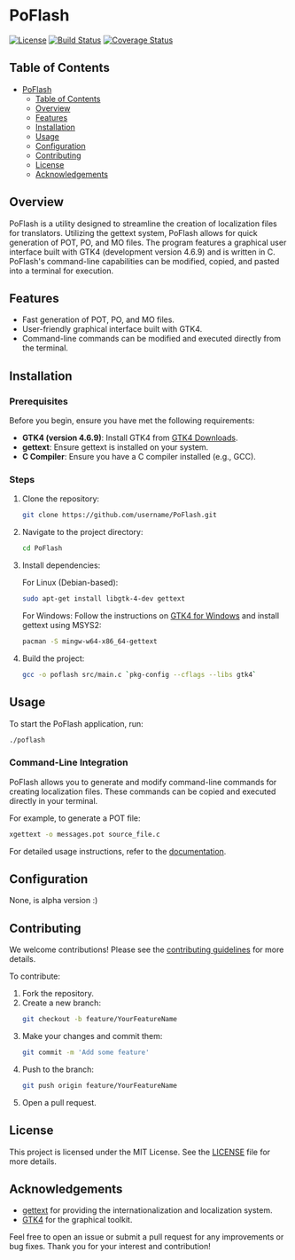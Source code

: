 # PoFlash

[![License](https://img.shields.io/badge/license-MIT-blue.svg)](LICENSE)
[![Build Status](https://img.shields.io/travis/username/PoFlash.svg)](https://travis-ci.org/username/PoFlash)
[![Coverage Status](https://coveralls.io/repos/github/username/PoFlash/badge.svg?branch=main)](https://coveralls.io/github/username/PoFlash?branch=main)

## Table of Contents

- [PoFlash](#poflash)
  - [Table of Contents](#table-of-contents)
  - [Overview](#overview)
  - [Features](#features)
  - [Installation](#installation)
  - [Usage](#usage)
  - [Configuration](#configuration)
  - [Contributing](#contributing)
  - [License](#license)
  - [Acknowledgements](#acknowledgements)

## Overview

PoFlash is a utility designed to streamline the creation of localization files for translators. Utilizing the gettext system, PoFlash allows for quick generation of POT, PO, and MO files. The program features a graphical user interface built with GTK4 (development version 4.6.9) and is written in C. PoFlash's command-line capabilities can be modified, copied, and pasted into a terminal for execution.

## Features

- Fast generation of POT, PO, and MO files.
- User-friendly graphical interface built with GTK4.
- Command-line commands can be modified and executed directly from the terminal.

## Installation

### Prerequisites

Before you begin, ensure you have met the following requirements:

- **GTK4 (version 4.6.9)**: Install GTK4 from [GTK4 Downloads](https://www.gtk.org/download/).
- **gettext**: Ensure gettext is installed on your system.
- **C Compiler**: Ensure you have a C compiler installed (e.g., GCC).

### Steps

1. Clone the repository:
   ```sh
   git clone https://github.com/username/PoFlash.git
   ```
2. Navigate to the project directory:
   ```sh
   cd PoFlash
   ```
3. Install dependencies:

   For Linux (Debian-based):
   ```sh
   sudo apt-get install libgtk-4-dev gettext
   ```

   For Windows:
   Follow the instructions on [GTK4 for Windows](https://www.gtk.org/download/windows.php) and install gettext using MSYS2:
   ```sh
   pacman -S mingw-w64-x86_64-gettext
   ```

4. Build the project:
   ```sh
   gcc -o poflash src/main.c `pkg-config --cflags --libs gtk4`
   ```

## Usage

To start the PoFlash application, run:

```sh
./poflash
```

### Command-Line Integration

PoFlash allows you to generate and modify command-line commands for creating localization files. These commands can be copied and executed directly in your terminal.

For example, to generate a POT file:
```sh
xgettext -o messages.pot source_file.c
```

For detailed usage instructions, refer to the [documentation](docs/usage.md).

## Configuration

None, is alpha version :)

## Contributing

We welcome contributions! Please see the [contributing guidelines](CONTRIBUTING.md) for more details.

To contribute:

1. Fork the repository.
2. Create a new branch:
   ```sh
   git checkout -b feature/YourFeatureName
   ```
3. Make your changes and commit them:
   ```sh
   git commit -m 'Add some feature'
   ```
4. Push to the branch:
   ```sh
   git push origin feature/YourFeatureName
   ```
5. Open a pull request.

## License

This project is licensed under the MIT License. See the [LICENSE](LICENSE) file for more details.

## Acknowledgements

- [gettext](https://www.gnu.org/software/gettext/) for providing the internationalization and localization system.
- [GTK4](https://www.gtk.org/) for the graphical toolkit.

Feel free to open an issue or submit a pull request for any improvements or bug fixes. Thank you for your interest and contribution!
